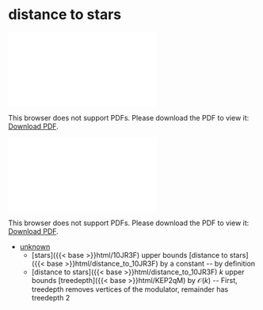 # distance to stars




<object data="../local_distance_to_10JR3F.pdf" type="application/pdf" width="100%" height="480px"><embed src="../local_distance_to_10JR3F.pdf"><p>This browser does not support PDFs. Please download the PDF to view it: <a href="../local_distance_to_10JR3F.pdf">Download PDF</a>.</p></embed></object>


<object data="../inclusions_distance_to_10JR3F.pdf" type="application/pdf" width="100%" height="480px"><embed src="../inclusions_distance_to_10JR3F.pdf"><p>This browser does not support PDFs. Please download the PDF to view it: <a href="../inclusions_distance_to_10JR3F.pdf">Download PDF</a>.</p></embed></object>

*  [unknown](#)
    * [stars]({{< base >}}html/10JR3F) upper bounds [distance to stars]({{< base >}}html/distance_to_10JR3F) by a constant -- by definition
    * [distance to stars]({{< base >}}html/distance_to_10JR3F) $k$ upper bounds [treedepth]({{< base >}}html/KEP2qM) by $\mathcal O(k)$ -- First, treedepth removes vertices of the modulator, remainder has treedepth $2$